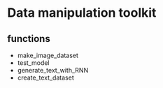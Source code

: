 # Data manipulation toolkit

## functions
- make_image_dataset
- test_model
- generate_text_with_RNN
- create_text_dataset
